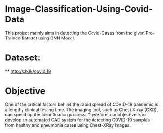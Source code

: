 # Image-Classification-Using-Covid-Data

This project mainly aims in detecting the Covid-Cases from the given Pre-Trained Dataset using CNN Model.

# Dataset:
** http://cb.lk/covid_19 

# Objective 
One of the critical factors behind the rapid spread of COVID-19 pandemic is a lengthy clinical testing time. The imaging tool, such as Chest X-ray (CXR), can speed up the identification process. Therefore, our objective is to develop an automated CAD system for the detecting COVID-19 samples from healthy and pneumonia cases using Chest-XRay images.

